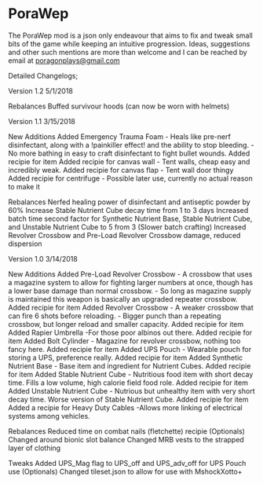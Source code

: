 # PoraWep
The PoraWep mod is a json only endeavour that aims to fix and tweak small bits of the game while keeping an intuitive progression.
Ideas, suggestions and other such mentions are more than welcome and I can be reached by email at poragonplays@gmail.com


Detailed Changelogs;

Version 1.2
5/1/2018

Rebalances
	Buffed survivour hoods (can now be worn with helmets)
	
	
	
	
Version 1.1
3/15/2018

New Additions
	Added Emergency Trauma Foam
		- Heals like pre-nerf disinfectant, along with a !painkiller effect! and the ability to stop bleeding.
		- No more bathing in easy to craft disinfectant to fight bullet wounds.	
		Added recipie for item
	Added recipie for canvas wall
		- Tent walls, cheap easy and incredibly weak.
	Added recipie for canvas flap
		- Tent wall door thingy
	Added recipie for centrifuge
		- Possible later use, currently no actual reason to make it
	

Rebalances
	Nerfed healing power of disinfectant and antiseptic powder by 60%
	Increase Stable Nutrient Cube decay time from 1 to 3 days
	Increased batch time second factor for Synthetic Nutrient Base, Stable Nutrient Cube, and Unstable Nutrient Cube to 5 from 3 (Slower batch crafting)
	Increased Revolver Crossbow and Pre-Load Revolver Crossbow damage, reduced dispersion





Version 1.0
3/14/2018

New Additions
	Added Pre-Load Revolver Crossbow
		- A crossbow that uses a magazine system to allow for fighting larger numbers at once, though has a lower base damage than normal crossbow.
		- So long as magazine supply is maintained this weapon is basically an upgraded repeater crossbow.
		Added recipie for item
	Added Revolver Crossbow
		- A weaker crossbow that can fire 6 shots before reloading.
		- Bigger punch than a repeating crossbow, but longer reload and smaller capacity.
		Added recipie for item
	Added Rapier Umbrella
		-For those poor albinos out there.
		Added recipie for item
	Added Bolt Cylinder
		- Magazine for revolver crossbow, nothing too fancy here.
		Added recipie for item
	Added UPS Pouch
		- Wearable pouch for storing a UPS, preference really.
		Added recipie for item
	Added Synthetic Nutrient Base
		- Base item and ingredient for Nutrient Cubes.
		Added recipie for item
	Added Stable Nutrient Cube
		- Nutritious food item with short decay time. Fills a low volume, high calorie field food role.
		Added recipie for item
	Added Unstable Nutrient Cube
		- Nutrious but unhealthy item with very short decay time. Worse version of Stable Nutrient Cube.
		Added recipie for item
	Added a recipie for Heavy Duty Cables
		-Allows more linking of electrical systems among vehicles.
	
Rebalances
	Reduced time on combat nails (fletchette) recipie
	(Optionals) Changed around bionic slot balance
	Changed MRB vests to the strapped layer of clothing
	
Tweaks
	Added UPS_Mag flag to UPS_off and UPS_adv_off for UPS Pouch use
	(Optionals) Changed tileset.json to allow for use with MshockXotto+
